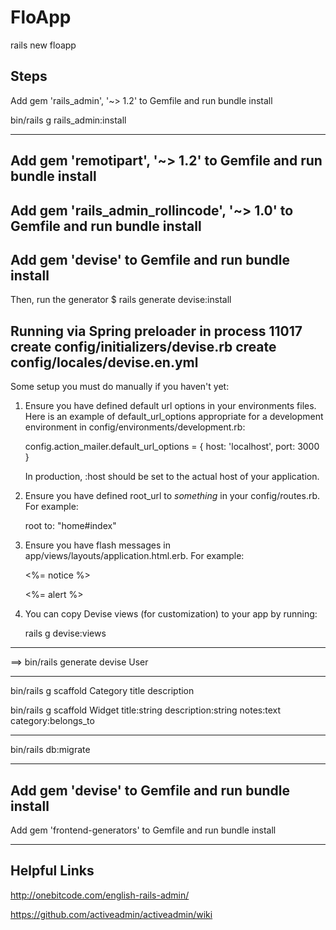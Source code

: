 # FloApp

rails new floapp 

## Steps

Add
gem 'rails_admin', '~> 1.2'
to Gemfile
and run
bundle install

bin/rails g rails_admin:install

---

Add
gem 'remotipart', '~> 1.2'
to Gemfile
and run
bundle install
---

Add 
gem 'rails_admin_rollincode', '~> 1.0'
to Gemfile
and run
bundle install
---

Add 
gem 'devise'
to Gemfile
and run
bundle install
---
Then, run the generator
$ rails generate devise:install


Running via Spring preloader in process 11017
      create  config/initializers/devise.rb
      create  config/locales/devise.en.yml
---
Some setup you must do manually if you haven't yet:

  1. Ensure you have defined default url options in your environments files. Here
     is an example of default_url_options appropriate for a development environment
     in config/environments/development.rb:

       config.action_mailer.default_url_options = { host: 'localhost', port: 3000 }

     In production, :host should be set to the actual host of your application.

  2. Ensure you have defined root_url to *something* in your config/routes.rb.
     For example:

       root to: "home#index"

  3. Ensure you have flash messages in app/views/layouts/application.html.erb.
     For example:

       <p class="notice"><%= notice %></p>
       <p class="alert"><%= alert %></p>

  4. You can copy Devise views (for customization) to your app by running:

       rails g devise:views

---

==> bin/rails generate devise User

---


bin/rails g scaffold Category title description


bin/rails g scaffold Widget title:string description:string notes:text category:belongs_to

---
bin/rails db:migrate

---
Add 
gem 'devise'
to Gemfile
and run
bundle install
---

Add 
gem 'frontend-generators'
to Gemfile
and run
bundle install


---

## Helpful Links

http://onebitcode.com/english-rails-admin/

https://github.com/activeadmin/activeadmin/wiki

